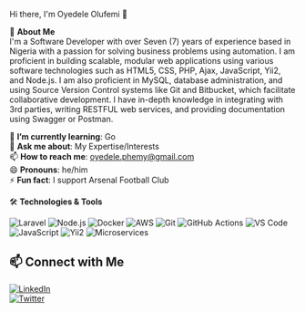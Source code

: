 Hi there, I'm Oyedele Olufemi 👋

🚀 **About Me**  
I'm a Software Developer with over Seven (7) years of experience based in Nigeria with a passion for solving business problems using automation. I am proficient in building scalable, modular web applications using various software technologies such as HTML5, CSS, PHP, Ajax, JavaScript, Yii2, and Node.js. I am also proficient in MySQL, database administration, and using Source Version Control systems like Git and Bitbucket, which facilitate collaborative development. I have in-depth knowledge in integrating with 3rd parties, writing RESTFUL web services, and providing documentation using Swagger or Postman.

🌱 **I’m currently learning**: Go  
💬 **Ask me about**: My Expertise/Interests  
📫 **How to reach me**: [oyedele.phemy@gmail.com](mailto:oyedele.phemy@gmail.com)  
😄 **Pronouns**: he/him  
⚡ **Fun fact**: I support Arsenal Football Club

🛠️ **Technologies & Tools**  

![Laravel](https://img.shields.io/badge/-Laravel-black?style=flat-square&logo=laravel)
![Node.js](https://img.shields.io/badge/-Node.js-black?style=flat-square&logo=node.js)
![Docker](https://img.shields.io/badge/-Docker-black?style=flat-square&logo=docker)
![AWS](https://img.shields.io/badge/-AWS-black?style=flat-square&logo=amazon-aws)
![Git](https://img.shields.io/badge/-Git-black?style=flat-square&logo=git)
![GitHub Actions](https://img.shields.io/badge/-GitHub%20Actions-black?style=flat-square&logo=github-actions)
![VS Code](https://img.shields.io/badge/-VS%20Code-black?style=flat-square&logo=visual-studio-code)
![JavaScript](https://img.shields.io/badge/-JavaScript-black?style=flat-square&logo=javascript)
![Yii2](https://img.shields.io/badge/-Yii2-black?style=flat-square&logo=yii)
![Microservices](https://img.shields.io/badge/-Microservices-black?style=flat-square&logo=)

## 📫 Connect with Me  

[![LinkedIn](https://img.shields.io/badge/-LinkedIn-black?style=flat-square&logo=linkedin)](https://www.linkedin.com/in/oyedele-olufemi/)  
[![Twitter](https://img.shields.io/badge/-Twitter-black?style=flat-square&logo=twitter)](https://twitter.com/official_gbeng)
